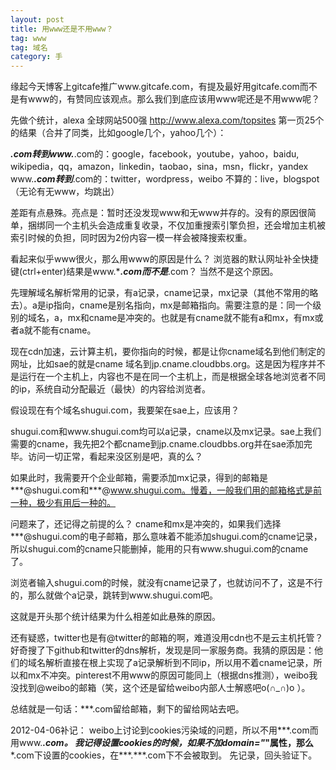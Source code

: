 ```yaml
---
layout: post
title: 用www还是不用www？
tag: www
tag: 域名
category: 手
---
```

缘起今天博客上gitcafe推广www.gitcafe.com，有提及最好用gitcafe.com而不是有www的，有赞同应该观点。那么我们到底应该用www呢还是不用www呢？

先做个统计，alexa 全球网站500强 http://www.alexa.com/topsites 第一页25个的结果（合并了同类，比如google几个，yahoo几个）：

***.com转到www.***.com的：google，facebook，youtube，yahoo，baidu, wikipedia，qq，amazon，linkedin，taobao，sina，msn，flickr，yandex
www.***.com转到***.com的：twitter，wordpress，weibo
不算的：live，blogspot（无论有无www，均跳出）

差距有点悬殊。亮点是：暂时还没发现www和无www并存的。没有的原因很简单，捆绑同一个主机头会造成重复收录，不仅加重搜索引擎负担，还会增加主机被索引时候的负担，同时因为2份内容一模一样会被降搜索权重。

看起来似乎www很火，那么用www的原因是什么？ 浏览器的默认网址补全快捷键(ctrl+enter)结果是www.****.com而不是***.com？ 当然不是这个原因。

先理解域名解析常用的记录，有a记录，cname记录，mx记录（其他不常用的略去）。a是ip指向，cname是别名指向，mx是邮箱指向。需要注意的是：同一个级别的域名，a，mx和cname是冲突的。也就是有cname就不能有a和mx，有mx或者a就不能有cname。

现在cdn加速，云计算主机，要你指向的时候，都是让你cname域名到他们制定的网址，比如sae的就是cname 域名到jp.cname.cloudbbs.org。这是因为程序并不是运行在一个主机上，内容也不是在同一个主机上，而是根据全球各地浏览者不同的ip，系统自动分配最近（最快）的内容给浏览者。

假设现在有个域名shugui.com，我要架在sae上，应该用？

shugui.com和www.shugui.com均可以a记录，cname以及mx记录。sae上我们需要的cname，我先把2个都cname到jp.cname.cloudbbs.org并在sae添加完毕。访问一切正常，看起来没区别是吧，真的么？

如果此时，我需要开个企业邮箱，需要添加mx记录，得到的邮箱是***@shugui.com和***@www.shugui.com。慢着，一般我们用的邮箱格式是前一种，极少有用后一种的。

问题来了，还记得之前提的么？ cname和mx是冲突的，如果我们选择***@shugui.com的电子邮箱，那么意味着不能添加shugui.com的cname记录，所以shugui.com的cname只能删掉，能用的只有www.shugui.com的cname了。

浏览者输入shugui.com的时候，就没有cname记录了，也就访问不了，这是不行的，那么就做个a记录，跳转到www.shugui.com吧。

这就是开头那个统计结果为什么相差如此悬殊的原因。


还有疑惑，twitter也是有@twitter的邮箱的啊，难道没用cdn也不是云主机托管？ 好奇搜了下github和twitter的dns解析，发现是同一家服务商。我猜的原因是：他们的域名解析直接在根上实现了a记录解析到不同ip，所以用不着cname记录，所以和mx不冲突。pinterest不用www的原因可能同上（根据dns推测），weibo我没找到@weibo的邮箱（笑，这个还是留给weibo内部人士解惑吧o(∩_∩)o ）。

总结就是一句话：***.com留给邮箱，剩下的留给网站去吧。

2012-04-06补记：
weibo上讨论到cookies污染域的问题，所以不用***.com而用www.***.com。
我记得设置cookies的时候，如果不加domain="*****"属性，那么***.com下设置的cookies，在***.***.com下不会被取到。
先记录，回头验证下。